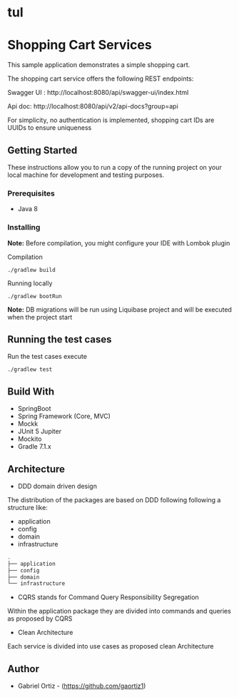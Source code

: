 # tul
# Shopping Cart Services 

This sample application demonstrates a simple shopping cart.

The shopping cart service offers the following REST endpoints:

Swagger UI : http://localhost:8080/api/swagger-ui/index.html

Api doc: http://localhost:8080/api/v2/api-docs?group=api


For simplicity, no authentication is implemented, shopping cart IDs are  UUIDs to ensure uniqueness

## Getting Started

These instructions allow you to run a copy of the running project on your local machine for development and testing purposes.
### Prerequisites

- Java 8

### Installing

**Note:** Before compilation, you might configure your IDE with Lombok plugin

Compilation

```
./gradlew build
```

Running locally

```
./gradlew bootRun
```

**Note:** DB migrations will be run using Liquibase project and will be executed when the project start


## Running the test cases

Run the test cases execute

```
./gradlew test
```


## Build With

- SpringBoot
- Spring Framework (Core, MVC)
- Mockk
- JUnit 5 Jupiter
- Mockito
- Gradle 7.1.x

## Architecture
- DDD domain driven design

The distribution of the packages are based on DDD following following a structure like:

 - application
 - config
 - domain
 - infrastructure

``` bash
.
├── application
├── config
├── domain
└── infrastructure
```


- CQRS stands for Command Query Responsibility Segregation

Within the application package they are divided into commands and queries as proposed by CQRS


- Clean Architecture 

Each service is divided into use cases as proposed clean Architecture

## Author

- Gabriel Ortiz - (https://github.com/gaortiz1)
